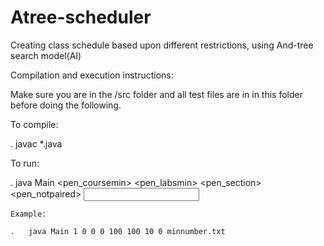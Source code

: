 # Atree-scheduler
Creating class schedule based upon different restrictions, using And-tree search model(AI)

Compilation and execution instructions:

Make sure you are in the /src folder and all test files are in in this folder before doing the following.

To compile:

.	javac *.java


To run:

.	java Main <wMinFilled> <wPref> <wSecDiff> <wPair> <pen_coursemin> <pen_labsmin> <pen_section> <pen_notpaired> <input file name>

	Example:
	
	.	java Main 1 0 0 0 100 100 10 0 minnumber.txt
